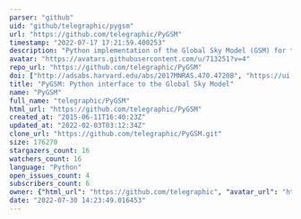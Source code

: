 ```yaml
---
parser: "github"
uid: "github/telegraphic/pygsm"
url: "https://github.com/telegraphic/PyGSM"
timestamp: "2022-07-17 17:21:59.400253"
description: "Python implementation of the Global Sky Model (GSM) for the radio sky between 10 MHz - 5 THz"
avatar: "https://avatars.githubusercontent.com/u/713251?v=4"
repo_url: "https://github.com/telegraphic/PyGSM"
doi: ["http://adsabs.harvard.edu/abs/2017MNRAS.470.4720B", "https://ui.adsabs.harvard.edu/abs/2016ascl.soft03013P/abstract"]
title: "PyGSM: Python interface to the Global Sky Model"
name: "PyGSM"
full_name: "telegraphic/PyGSM"
html_url: "https://github.com/telegraphic/PyGSM"
created_at: "2015-06-11T16:40:23Z"
updated_at: "2022-02-03T03:12:34Z"
clone_url: "https://github.com/telegraphic/PyGSM.git"
size: 176270
stargazers_count: 16
watchers_count: 16
language: "Python"
open_issues_count: 4
subscribers_count: 6
owner: {"html_url": "https://github.com/telegraphic", "avatar_url": "https://avatars.githubusercontent.com/u/713251?v=4", "login": "telegraphic", "type": "User"}
date: "2022-07-30 14:23:49.016453"
---
```

